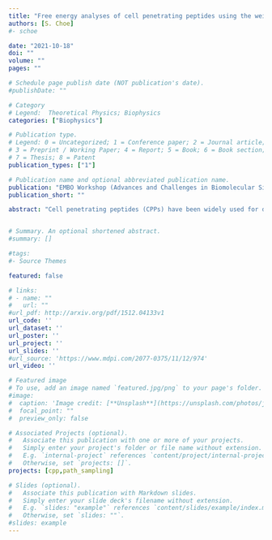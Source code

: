 ```yaml
---
title: "Free energy analyses of cell penetrating peptides using the weighted ensemble method"
authors: [S. Choe]
#- schoe

date: "2021-10-18"
doi: ""
volume: ""
pages: ""

# Schedule page publish date (NOT publication's date).
#publishDate: ""

# Category
# Legend:  Theoretical Physics; Biophysics
categories: ["Biophysics"]

# Publication type.
# Legend: 0 = Uncategorized; 1 = Conference paper; 2 = Journal article;
# 3 = Preprint / Working Paper; 4 = Report; 5 = Book; 6 = Book section;
# 7 = Thesis; 8 = Patent
publication_types: ["1"]

# Publication name and optional abbreviated publication name.
publication: "EMBO Workshop (Advances and Challenges in Biomolecular Simulations, 10/18-10/21, Virtual)"
publication_short: ""

abstract: "Cell penetrating peptides (CPPs) have been widely used for drug-delivery agents, however, it has not been fully understood how they translocate across cell membranes. The Weighted Ensemble (WE) method, one of powerful and flexible path sampling techniques, can be useful to reveal translocation paths and free energy barriers along those paths. Within the WE approach we show how Arg9s (nona-arginine) and Tat interact with a DOPC:DOPG (4:1) model membrane and we also present free energy profiles (or potential of mean forces, PMFs) of translocation across the membrane. A different composition of lipid molecules was also tried and compared. Our approach can be applied to any CPPs interacting with various model membranes and it will provide useful information regarding the transport mechanisms of CPPs."


# Summary. An optional shortened abstract.
#summary: []

#tags:
#- Source Themes

featured: false

# links:
# - name: ""
#   url: ""
#url_pdf: http://arxiv.org/pdf/1512.04133v1
url_code: ''
url_dataset: ''
url_poster: ''
url_project: ''
url_slides: ''
#url_source: 'https://www.mdpi.com/2077-0375/11/12/974'
url_video: ''

# Featured image
# To use, add an image named `featured.jpg/png` to your page's folder.
#image:
#  caption: 'Image credit: [**Unsplash**](https://unsplash.com/photos/jdD8gXaTZsc)'
#  focal_point: ""
#  preview_only: false

# Associated Projects (optional).
#   Associate this publication with one or more of your projects.
#   Simply enter your project's folder or file name without extension.
#   E.g. `internal-project` references `content/project/internal-project/index.md`.
#   Otherwise, set `projects: []`.
projects: [cpp,path_sampling]

# Slides (optional).
#   Associate this publication with Markdown slides.
#   Simply enter your slide deck's filename without extension.
#   E.g. `slides: "example"` references `content/slides/example/index.md`.
#   Otherwise, set `slides: ""`.
#slides: example
---
```




